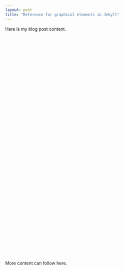 ```yaml
---
layout: post
title: "Reference for graphical elements in Jekyll"
---
```


<style>
  #three-js-container {
    position: relative; /* Essential for correct positioning of children with absolute positioning */
    margin: 0 auto;
    width: 100%; /* Responsive width */
    height: 700px; /* Fixed height */
  }
</style>

Here is my blog post content.

<div id="three-js-container"></div>
<script src="https://cdn.jsdelivr.net/npm/dat.gui@0.7.7/build/dat.gui.min.js"></script>
<script src="https://cdn.jsdelivr.net/npm/stats.js"></script>
<script type="module">
  import { createScene } from '../../../assets/js/myScene.js'; // Adjust the path as necessary
  createScene('three-js-container');
</script>

More content can follow here.